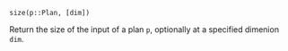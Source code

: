 ```
size(p::Plan, [dim])
```

Return the size of the input of a plan `p`, optionally at a specified dimenion `dim`.

